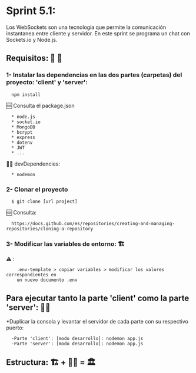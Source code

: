 # Sprint 5.1: 
Los WebSockets son una tecnología que permite la comunicación instantanea entre cliente y servidor. En este sprint se programa un chat con Sockets.io y Node.js.


## Requisitos: 🚦 🚧

  ### 1- Instalar las dependencias en las dos partes (carpetas) del proyecto: 'client' y 'server':

      npm install

  🆘 Consulta el package.json    
  
      * node.js
      * socket.io
      * MongoDB
      * bcrypt
      * express
      * dotenv
      * JWT
      * ...   

   👩‍💻 devDependencies:
    
      * nodemon

  ### 2- Clonar el proyecto

      $ git clone [url project]
      
     
  🆘 Consulta: 

      https://docs.github.com/es/repositories/creating-and-managing-repositories/cloning-a-repository

  ### 3- Modificar las variables de entorno:  🏗️ 

  **⚠️** :

        .env-template > copiar variables > modificar los valores correspondientes en 
        un nuevo documento .env

## Para ejecutar tanto la parte 'client' como la parte 'server': 👷‍♀️ 

*Duplicar la consola y levantar el servidor de cada parte con su respectivo puerto:

      -Parte 'client': [modo desarrollo]: nodemon app.js 
      -Parte 'server': [modo desarrollo]: nodemon app.js 

## Estructura:  🏗️ + 👷‍♀️ = 🏛️ 

